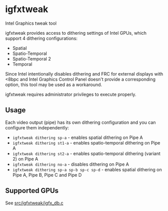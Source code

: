 # igfxtweak
Intel Graphics tweak tool

igfxtweak provides access to dithering settings of Intel GPUs, which support 4 dithering configurations:
- Spatial
- Spatio-Temporal
- Spatio-Temporal 2
- Temporal

Since Intel intentionally disables dithering and FRC for external displays with <8bpc
and Intel Graphics Control Panel doesn't provide a corresponding option, this tool may
be used as a workaround.

igfxtweak requires administrator privileges to execute properly.

## Usage

Each video output (pipe) has its own dithering configuration and you can configure them independently:
- `igfxtweak dithering sp-a` - enables spatial dithering on Pipe A
- `igfxtweak dithering st1-a` - enables spatio-temporal dithering on Pipe A
- `igfxtweak dithering st2-a` - enables spatio-temporal dithering (variant 2) on Pipe A
- `igfxtweak dithering no-a` - disables dithering on Pipe A
- `igfxtweak dithering sp-a sp-b sp-c sp-d` - enables spatial dithering on Pipe A, Pipe B, Pipe C and Pipe D

## Supported GPUs

See [src/igfxtweak/igfx_db.c](src/igfxtweak/igfx_db.c)
